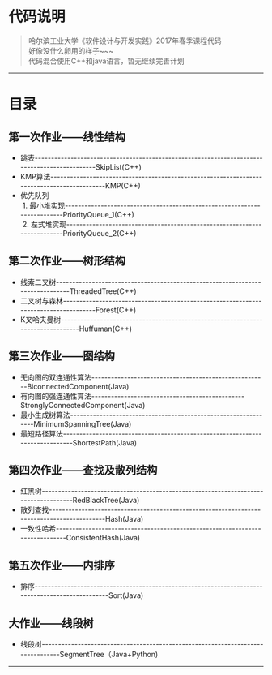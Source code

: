 # 代码说明

> 哈尔滨工业大学《软件设计与开发实践》2017年春季课程代码   
> 好像没什么卵用的样子~~~  
> 代码混合使用C++和java语言，暂无继续完善计划

---
# 目录
## 第一次作业——线性结构
* 跳表---------------------------------------------------------------------------------------------SkipList(C++)
* KMP算法-------------------------------------------------------------------------------------------KMP(C++)
* 优先队列  
  1. 最小堆实现-------------------------------------------------------------------------PriorityQueue\_1(C++)  
  2. 左式堆实现-------------------------------------------------------------------------PriorityQueue\_2(C++)

## 第二次作业——树形结构
* 线索二叉树------------------------------------------------------------------------------ThreadedTree(C++)
* 二叉树与森林------------------------------------------------------------------------------------Forest(C++)
* K叉哈夫曼树--------------------------------------------------------------------------------Huffuman(C++)

## 第三次作业——图结构
* 无向图的双连通性算法------------------------------------------------------BiconnectedComponent(Java)
* 有向图的强连通性算法-----------------------------------------------StronglyConnectedComponent(Java)
* 最小生成树算法---------------------------------------------------------------MinimumSpanningTree(Java)
* 最短路径算法-----------------------------------------------------------------------------ShortestPath(Java)

## 第四次作业——查找及散列结构
* 红黑树------------------------------------------------------------------------------------RedBlackTree(Java)
* 散列查找-------------------------------------------------------------------------------------------Hash(Java)
* 一致性哈希-----------------------------------------------------------------------------ConsistentHash(Java)

## 第五次作业——内排序
* 排序-------------------------------------------------------------------------------------------------Sort(Java)

## 大作业——线段树
* 线段树--------------------------------------------------------------------------------SegmentTree（Java+Python)
---
